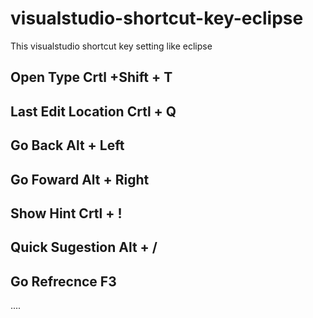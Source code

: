 # visualstudio-shortcut-key-eclipse
This visualstudio shortcut key setting like eclipse


## Open Type           Crtl +Shift + T
## Last Edit Location  Crtl + Q
## Go Back             Alt + Left
## Go Foward           Alt + Right
## Show Hint           Crtl + !
## Quick Sugestion     Alt  + /
## Go Refrecnce        F3

....
